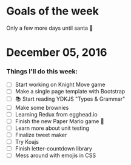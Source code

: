 Goals of the week
=================

Only a few more days until santa 🎅

# December 05, 2016

### Things I'll do this week:

- [ ] Start working on Knight Move game
- [ ] Make a single page template with Bootstrap
- [ ] 📚 Start reading YDKJS "Types & Grammar"
- [ ] Make some brownies
- [ ] Learning Redux from egghead.io
- [ ] Finish the new Paper Mario game 👾
- [ ] Learn more about unit testing
- [ ] Finalize tweet maker
- [ ] Try Koajs
- [ ] Finish letter-countdown library
- [ ] Mess around with emojis in CSS